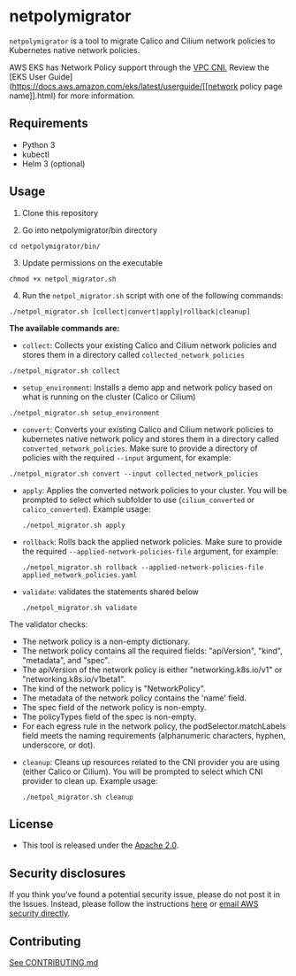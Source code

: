 # netpolymigrator

`netpolymigrator` is a tool to migrate Calico and Cilium network policies to Kubernetes native network policies. 

AWS EKS has Network Policy support through the [VPC CNI.](https://github.com/aws/amazon-vpc-cni-k8s) Review the [EKS User Guide](https://docs.aws.amazon.com/eks/latest/userguide/[[network policy page name]].html) for more information. 


## Requirements

- Python 3
- kubectl
- Helm 3 (optional)

## Usage

1. Clone this repository

2. Go into netpolymigrator/bin directory
```
cd netpolymigrator/bin/
```

3. Update permissions on the executable
   
```
chmod +x netpol_migrator.sh
```

4. Run the `netpol_migrator.sh` script with one of the following commands:
```
./netpol_migrator.sh [collect|convert|apply|rollback|cleanup]
```


**The available commands are:**

- `collect`: Collects your existing Calico and Cilium network policies and stores them in a directory called `collected_network_policies`

```
./netpol_migrator.sh collect
```

- `setup_environment`: Installs a demo app and network policy based on what is running on the cluster (Calico or Cilium)

```
./netpol_migrator.sh setup_environment
```

- `convert`: Converts your existing Calico and Cilium network policies to kubernetes native network policy and stores them in a directory called `converted_network_policies`. Make sure to provide a directory of policies with the required `--input` argument, for example:

```
./netpol_migrator.sh convert --input collected_network_policies
```

- `apply`: Applies the converted network policies to your cluster. You will be prompted to select which subfolder to use (`cilium_converted` or `calico_converted`). Example usage:

  ```
  ./netpol_migrator.sh apply
  ```

- `rollback`: Rolls back the applied network policies. Make sure to provide the required `--applied-network-policies-file` argument, for example:

  ```
  ./netpol_migrator.sh rollback --applied-network-policies-file applied_network_policies.yaml
  ```

- `validate`: validates the statements shared below
  ```
  ./netpol_migrator.sh validate
  ```

The validator checks:
* The network policy is a non-empty dictionary. 
* The network policy contains all the required fields: "apiVersion", "kind", "metadata", and "spec". 
* The apiVersion of the network policy is either "networking.k8s.io/v1" or "networking.k8s.io/v1beta1". 
* The kind of the network policy is "NetworkPolicy". 
* The metadata of the network policy contains the 'name' field. 
* The spec field of the network policy is non-empty. 
* The policyTypes field of the spec is non-empty. 
* For each egress rule in the network policy, the podSelector.matchLabels field meets the naming requirements (alphanumeric characters, hyphen, underscore, or dot). 

- `cleanup`: Cleans up resources related to the CNI provider you are using (either Calico or Cilium). You will be prompted to select which CNI provider to clean up. Example usage:

  ```
  ./netpol_migrator.sh cleanup
  ```

## License
* This tool is released under the [Apache 2.0](LICENSE).

## Security disclosures

If you think you’ve found a potential security issue, please do not post it in the Issues. Instead, please follow the
instructions [here](https://aws.amazon.com/security/vulnerability-reporting/) or [email AWS security directly](mailto:aws-security@amazon.com).

## Contributing

[See CONTRIBUTING.md](./CONTRIBUTING.md)
